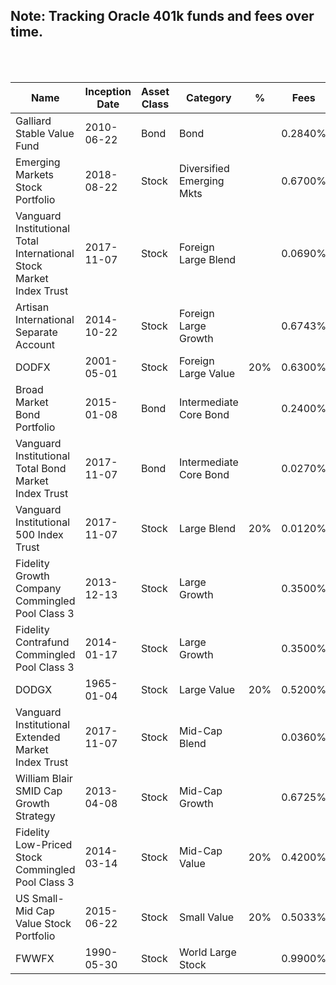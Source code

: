 ## Note: Tracking Oracle 401k funds and fees over time.

<br>
<br>


| Name                                                                | Inception Date | Asset Class | Category                  | %   | Fees    |
|---------------------------------------------------------------------|----------------|-------------|---------------------------|-----|---------|
| Galliard Stable Value Fund                                          | 2010-06-22     | Bond        | Bond                      |     | 0.2840% |
| Emerging Markets Stock Portfolio                                    | 2018-08-22     | Stock       | Diversified Emerging Mkts |     | 0.6700% |
| Vanguard Institutional Total International Stock Market Index Trust | 2017-11-07     | Stock       | Foreign Large Blend       |     | 0.0690% |
| Artisan International Separate Account                              | 2014-10-22     | Stock       | Foreign Large Growth      |     | 0.6743% |
| DODFX                                                               | 2001-05-01     | Stock       | Foreign Large Value       | 20% | 0.6300% |
| Broad Market Bond Portfolio                                         | 2015-01-08     | Bond        | Intermediate Core Bond    |     | 0.2400% |
| Vanguard Institutional Total Bond Market Index Trust                | 2017-11-07     | Bond        | Intermediate Core Bond    |     | 0.0270% |
| Vanguard Institutional 500 Index Trust                              | 2017-11-07     | Stock       | Large Blend               | 20% | 0.0120% |
| Fidelity Growth Company Commingled Pool Class 3                     | 2013-12-13     | Stock       | Large Growth              |     | 0.3500% |
| Fidelity Contrafund Commingled Pool Class 3                         | 2014-01-17     | Stock       | Large Growth              |     | 0.3500% |
| DODGX                                                               | 1965-01-04     | Stock       | Large Value               | 20% | 0.5200% |
| Vanguard Institutional Extended Market Index Trust                  | 2017-11-07     | Stock       | Mid-Cap Blend             |     | 0.0360% |
| William Blair SMID Cap Growth Strategy                              | 2013-04-08     | Stock       | Mid-Cap Growth            |     | 0.6725% |
| Fidelity Low-Priced Stock Commingled Pool Class 3                   | 2014-03-14     | Stock       | Mid-Cap Value             | 20% | 0.4200% |
| US Small-Mid Cap Value Stock Portfolio                              | 2015-06-22     | Stock       | Small Value               | 20% | 0.5033% |
| FWWFX                                                               | 1990-05-30     | Stock       | World Large Stock         |     | 0.9900% |

